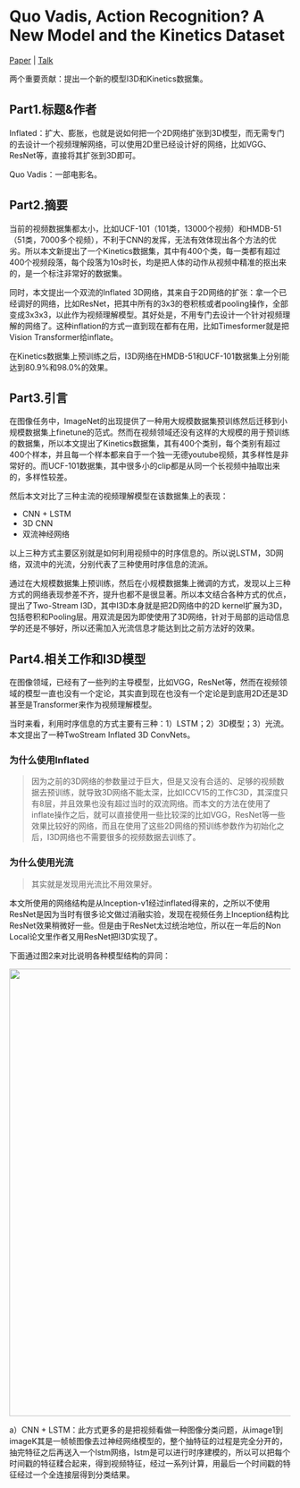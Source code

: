 # Quo Vadis, Action Recognition? A New Model and the Kinetics Dataset

[Paper](https://arxiv.org/pdf/1705.07750.pdf) | [Talk](https://www.bilibili.com/video/BV1tY4y1p7hq?spm_id_from=444.41.list.card_archive.click)

两个重要贡献：提出一个新的模型I3D和Kinetics数据集。

## Part1.标题&作者

Inflated：扩大、膨胀，也就是说如何把一个2D网络扩张到3D模型，而无需专门的去设计一个视频理解网络，可以使用2D里已经设计好的网络，比如VGG、ResNet等，直接将其扩张到3D即可。

Quo Vadis：一部电影名。

## Part2.摘要

当前的视频数据集都太小，比如UCF-101（101类，13000个视频）和HMDB-51（51类，7000多个视频），不利于CNN的发挥，无法有效体现出各个方法的优劣。所以本文新提出了一个Kinetics数据集，其中有400个类，每一类都有超过400个视频段落，每个段落为10s时长，均是把人体的动作从视频中精准的抠出来的，是一个标注非常好的数据集。

同时，本文提出一个双流的Inflated 3D网络，其来自于2D网络的扩张：拿一个已经调好的网络，比如ResNet，把其中所有的3x3的卷积核或者pooling操作，全部变成3x3x3，以此作为视频理解模型。其好处是，不用专门去设计一个针对视频理解的网络了。这种inflation的方式一直到现在都有在用，比如Timesformer就是把Vision Transformer给inflate。

在Kinetics数据集上预训练之后，I3D网络在HMDB-51和UCF-101数据集上分别能达到80.9%和98.0%的效果。

## Part3.引言

在图像任务中，ImageNet的出现提供了一种用大规模数据集预训练然后迁移到小规模数据集上finetune的范式。然而在视频领域还没有这样的大规模的用于预训练的数据集，所以本文提出了Kinetics数据集，其有400个类别，每个类别有超过400个样本，并且每一个样本都来自于一个独一无德youtube视频，其多样性是非常好的。而UCF-101数据集，其中很多小的clip都是从同一个长视频中抽取出来的，多样性较差。

然后本文对比了三种主流的视频理解模型在该数据集上的表现：

- CNN + LSTM
- 3D CNN
- 双流神经网络

以上三种方式主要区别就是如何利用视频中的时序信息的。所以说LSTM，3D网络，双流中的光流，分别代表了三种使用时序信息的流派。

通过在大规模数据集上预训练，然后在小规模数据集上微调的方式，发现以上三种方式的网络表现参差不齐，提升也都不是很显著。所以本文结合各种方式的优点，提出了Two-Stream I3D，其中I3D本身就是把2D网络中的2D kernel扩展为3D，包括卷积和Pooling层。用双流是因为即使使用了3D网络，针对于局部的运动信息学的还是不够好，所以还需加入光流信息才能达到比之前方法好的效果。

## Part4.相关工作和I3D模型

在图像领域，已经有了一些列的主导模型，比如VGG，ResNet等，然而在视频领域的模型一直也没有一个定论，其实直到现在也没有一个定论是到底用2D还是3D甚至是Transformer来作为视频理解模型。

当时来看，利用时序信息的方式主要有三种：1）LSTM；2）3D模型；3）光流。本文提出了一种TwoStream Inflated 3D ConvNets。

### 为什么使用Inflated

> 因为之前的3D网络的参数量过于巨大，但是又没有合适的、足够的视频数据去预训练，就导致3D网络不能太深，比如ICCV15的工作C3D，其深度只有8层，并且效果也没有超过当时的双流网络。而本文的方法在使用了inflate操作之后，就可以直接使用一些比较深的比如VGG，ResNet等一些效果比较好的网络，而且在使用了这些2D网络的预训练参数作为初始化之后，I3D网络也不需要很多的视频数据去训练了。

### 为什么使用光流

> 其实就是发现用光流比不用效果好。

本文所使用的网络结构是从Inception-v1经过inflated得来的，之所以不使用ResNet是因为当时有很多论文做过消融实验，发现在视频任务上Inception结构比ResNet效果稍微好一些。但是由于ResNet太过统治地位，所以在一年后的Non Local论文里作者又用ResNet把I3D实现了。

下面通过图2来对比说明各种模型结构的异同：

<img src="https://user-images.githubusercontent.com/22740819/161266552-a1c80409-72b5-4426-8a9f-b61a2d92d631.png" width=800>

a）CNN + LSTM：此方式更多的是把视频看做一种图像分类问题，从image1到imageK其是一帧帧图像去过神经网络模型的，整个抽特征的过程是完全分开的，抽完特征之后再送入一个lstm网络，lstm是可以进行时序建模的，所以可以把每个时间戳的特征糅合起来，得到视频特征，经过一系列计算，用最后一个时间戳的特征经过一个全连接层得到分类结果。
